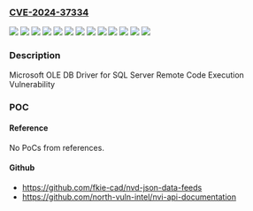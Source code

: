 ### [CVE-2024-37334](https://cve.mitre.org/cgi-bin/cvename.cgi?name=CVE-2024-37334)
![](https://img.shields.io/static/v1?label=Product&message=Microsoft%20OLE%20DB%20Driver%2018%20for%20SQL%20Server&color=blue)
![](https://img.shields.io/static/v1?label=Product&message=Microsoft%20OLE%20DB%20Driver%2019%20for%20SQL%20Server&color=blue)
![](https://img.shields.io/static/v1?label=Product&message=Microsoft%20SQL%20Server%202019%20(GDR)&color=blue)
![](https://img.shields.io/static/v1?label=Product&message=Microsoft%20SQL%20Server%202019%20for%20x64-based%20Systems%20(CU%2027)&color=blue)
![](https://img.shields.io/static/v1?label=Product&message=Microsoft%20SQL%20Server%202022%20(GDR)&color=blue)
![](https://img.shields.io/static/v1?label=Product&message=Microsoft%20SQL%20Server%202022%20for%20(CU%2013)&color=blue)
![](https://img.shields.io/static/v1?label=Version&message=15.0.0%3C%2015.0.2116.2%20&color=brighgreen)
![](https://img.shields.io/static/v1?label=Version&message=15.0.0%3C%2015.0.4382.1%20&color=brighgreen)
![](https://img.shields.io/static/v1?label=Version&message=16.0.0%3C%2016.0.1121.4%20&color=brighgreen)
![](https://img.shields.io/static/v1?label=Version&message=16.0.0%3C%2016.0.4131.2%20&color=brighgreen)
![](https://img.shields.io/static/v1?label=Version&message=18.0.0%3C%2018.7.0004.0%20&color=brighgreen)
![](https://img.shields.io/static/v1?label=Version&message=19.0.0%3C%2019.3.0005.0%20&color=brighgreen)
![](https://img.shields.io/static/v1?label=Vulnerability&message=CWE-122%3A%20Heap-based%20Buffer%20Overflow&color=brighgreen)

### Description

Microsoft OLE DB Driver for SQL Server Remote Code Execution Vulnerability

### POC

#### Reference
No PoCs from references.

#### Github
- https://github.com/fkie-cad/nvd-json-data-feeds
- https://github.com/north-vuln-intel/nvi-api-documentation


